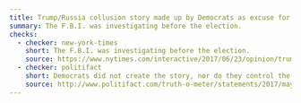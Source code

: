 ```yaml
---
title: Trump/Russia collusion story made up by Democrats as excuse for losing 2016 election
summary: The F.B.I. was investigating before the election.
checks:
  - checker: new-york-times
    short: The F.B.I. was investigating before the election.
    source: https://www.nytimes.com/interactive/2017/06/23/opinion/trumps-lies.html
  - checker: politifact
    short: Democrats did not create the story, nor do they control the agenda of the House and Senate committees which are conducting their own investigations.
    source: http://www.politifact.com/truth-o-meter/statements/2017/may/12/donald-trump/trump-calls-trump-russia-story-made-/
---
```

